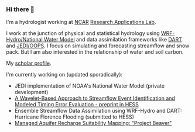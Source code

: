 ### Hi there 👋
I'm a hydrologist working at [NCAR](https://ncar.ucar.edu/) [Research Applications Lab](https://ral.ucar.edu/). 

I work at the junction of physical and statistical hydrology using [WRF-Hydro/National Water Model](https://github.com/NCAR/wrf_hydro_nwm_public/) and data assimilation frameworks like [DART](https://github.com/NCAR/DART/) and [JEDI/OOPS](https://github.com/JCSDA/oops/). I focus on simulating and forecasting streamflow and snow pack. But I am also interested in the relationship of water and soil carbon. 

My [scholar profile](https://scholar.google.com/citations?user=IxbQ-68AAAAJ&hl=en).

I'm currently working on (updated sporadically):
  * JEDI implementation of NOAA's National Water Model (private development)
  * [A Wavelet-Based Approach to Streamflow Event Identification and Modeled Timing Error Evaluation - preprint in HESS](https://hess.copernicus.org/preprints/hess-2020-323/)
  * Ensemble Streamflow Data Assimilation using WRF-Hydro and DART: Hurricane Florence Flooding (submitted to HESS)
  * [Managed Aquifer Recharge Suitability Mapping: "Project Beaver"](https://earthengine.googlesource.com/users/tsongkapa/earthshot/)
